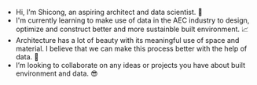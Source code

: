 - Hi, I’m Shicong, an aspiring architect and data scientist. :house_with_garden:
- I'm currently learning to make use of data in the AEC industry to design, optimize and construct better and more sustainble built environment. :chart_with_upwards_trend:  
- Architecture has a lot of beauty with its meaningful use of space and material. I believe that we can make this process better with the help of data. :seedling:
- I’m looking to collaborate on any ideas or projects you have about built environment and data. :sunglasses:
